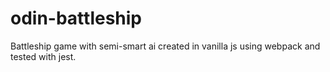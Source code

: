 # odin-battleship

Battleship game with semi-smart ai created in vanilla js using webpack and tested with jest.
